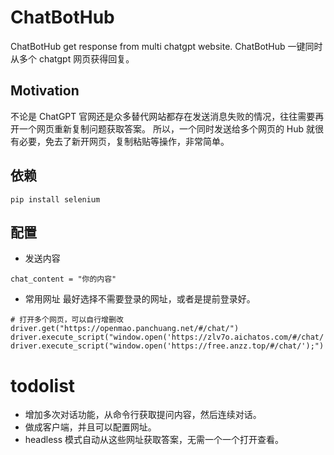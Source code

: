 # ChatBotHub
ChatBotHub get response from multi chatgpt website. ChatBotHub 一键同时从多个 chatgpt 网页获得回复。

## Motivation

不论是 ChatGPT 官网还是众多替代网站都存在发送消息失败的情况，往往需要再开一个网页重新复制问题获取答案。
所以，一个同时发送给多个网页的 Hub 就很有必要，免去了新开网页，复制粘贴等操作，非常简单。

## 依赖

```
pip install selenium
```

## 配置
* 发送内容
```
chat_content = "你的内容"

```

* 常用网址
最好选择不需要登录的网址，或者是提前登录好。
```
# 打开多个网页，可以自行增删改
driver.get("https://openmao.panchuang.net/#/chat/")
driver.execute_script("window.open('https://zlv7o.aichatos.com/#/chat/');")
driver.execute_script("window.open('https://free.anzz.top/#/chat/');")
```

# todolist

* 增加多次对话功能，从命令行获取提问内容，然后连续对话。
* 做成客户端，并且可以配置网址。
* headless 模式自动从这些网址获取答案，无需一个一个打开查看。